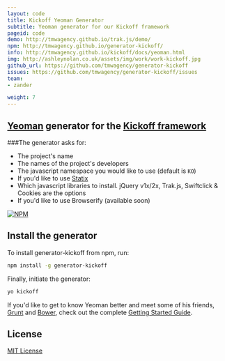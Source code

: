```yaml
---
layout: code
title: Kickoff Yeoman Generator
subtitle: Yeoman generator for our Kickoff framework
pageid: code
demo: http://tmwagency.github.io/trak.js/demo/
npm: http://tmwagency.github.io/generator-kickoff/
info: http://tmwagency.github.io/kickoff/docs/yeoman.html
img: http://ashleynolan.co.uk/assets/img/work/work-kickoff.jpg
github_url: https://github.com/tmwagency/generator-kickoff
issues: https://github.com/tmwagency/generator-kickoff/issues
team:
- zander

weight: 7
---
```


## [Yeoman](http://yeoman.io) generator for the [Kickoff framework](https://github.com/tmwagency/kickoff/)
###The generator asks for:
* The project's name
* The names of the project's developers
* The javascript namespace you would like to use (default is `KO`)
* If you'd like to use [Statix](/kickoff/statix/)
* Which javascript libraries to install. jQuery v1x/2x, Trak.js, Swiftclick & Cookies are the options
* If you'd like to use Browserify (available soon)

[![NPM](https://nodei.co/npm/generator-kickoff.png?downloads=true&stars=true)](https://nodei.co/npm/generator-kickoff/)

## Install the generator
To install generator-kickoff from npm, run:

```sh
npm install -g generator-kickoff
```

Finally, initiate the generator:

```sh
yo kickoff
```

If you'd like to get to know Yeoman better and meet some of his friends, [Grunt](http://gruntjs.com) and [Bower](http://bower.io), check out the complete [Getting Started Guide](https://github.com/yeoman/yeoman/wiki/Getting-Started).


## License

[MIT License](http://en.wikipedia.org/wiki/MIT_License)



